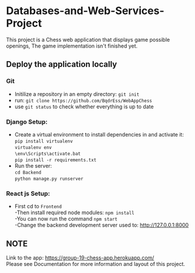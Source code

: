 # Databases-and-Web-Services-Project

This project is a Chess web application that displays game possible openings, The game implementation isn't finished yet. 
## Deploy the application locally 
### Git
- Initilize a repository in an empty directory:  `git init` <br/>
- run: `git clone https://github.com/BqdrEss/WebAppChess` <br/>
- use `git status` to check whether everything is up to date <br/>
### Django Setup:
- Create a virtual environment to install dependencies in and activate it: <br/>
    `pip install virtualenv` <br/>
    `virtualenv env` <br/>
    `\env\Scripts\activate.bat` <br/>
    `pip install -r requirements.txt` <br/>
- Run the server: <br/>
    `cd Backend` <br/>
    `python manage.py runserver` <br/>
### React js Setup:
- First cd to `Frontend` <br/>
-Then install required node modules: `npm install` <br/>
-You can now run the command `npm start` <br/>
-Change the backend development server used to: http://127.0.0.1:8000 <br/>

## NOTE
Link to the app: https://group-19-chess-app.herokuapp.com/ <br/>
Please see Documentation for more information and layout of this project.
